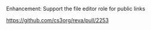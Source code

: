 Enhancement: Support the file editor role for public links

https://github.com/cs3org/reva/pull/2253
